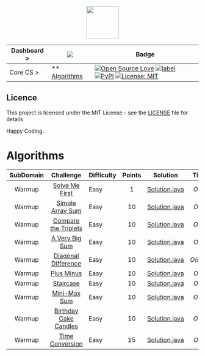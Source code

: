 
<p align="center">
<img height=85 src="https://github.com/Jignesh-81726/HackerRank--Solutions--Tutorials/blob/master/Images/HackerRank-Logo.png"><br>
</p>


| Dashboard >|<img src="https://github.com/Jignesh-81726/HackerRank--Solutions--CORE-CS/blob/master/Images/Algorithms.png"> | Badge |
|------------|-----------------------------------------|----------------------------------------------------------------------------|
| Core CS >| ** [Algorithms](#Algorithms)  | [![Open Source Love](https://badges.frapsoft.com/os/v2/open-source.svg?v=103)](https://github.com/ellerbrock/open-source-badges/) [![label](https://img.shields.io/github/issues-raw/badges/shields/website.svg)]() [![PyPI](https://img.shields.io/pypi/status/Django.svg)]()  [![License: MIT](https://img.shields.io/badge/License-MIT-yellow.svg)](https://opensource.org/licenses/MIT)|



## Licence

This project is licensed under the MIT License - see the [LICENSE](../master/LICENSE) file for details<br />

Happy Coding..

# Algorithms

| SubDomain |                                                          Challenge                                                         | Difficulty | Points |                                                                                          Solution                                                                                         |  Time           | Space           |
|:---:|:--------------------------------------------------------------------------------------------------------------------------:|:--------------|:------:|:-----------------------------------------------------------------------------------------------------------------------------------------------------------------------------------------:|:--------------------------:|:-----------------------------:|
|  Warmup  | [Solve Me First](https://www.hackerrank.com/challenges/solve-me-first)                                       | Easy |   1   | [Solution.java](https://github.com/Jignesh-81726/HackerRank--Solutions--CORE-CS/blob/master/Algorithms/Warmup/Solve%20Me%20First/Solution.java)                | _O(1)_ | _O(1)_|
|  Warmup  | [Simple Array Sum](https://www.hackerrank.com/challenges/simple-array-sum)                                       | Easy |   10   | [Solution.java](https://github.com/Jignesh-81726/HackerRank--Solutions--CORE-CS/blob/master/Algorithms/Warmup/Simple%20Array%20Sum/Solution.java)                | _O(n)_ | _O(1)_ |
|  Warmup  | [Compare the Triplets](https://www.hackerrank.com/challenges/compare-the-triplets)                                       | Easy |   10   | [Solution.java](https://github.com/Jignesh-81726/HackerRank--Solutions--CORE-CS/blob/master/Algorithms/Warmup/Compare%20the%20Triplets/Solution.java)                | _O(1)_ | _O(1)_ |
|  Warmup  | [A Very Big Sum](https://www.hackerrank.com/challenges/a-very-big-sum)                                       | Easy |   10   | [Solution.java](https://github.com/Jignesh-81726/HackerRank--Solutions--CORE-CS/blob/master/Algorithms/Warmup/A%20Very%20Big%20Sum/Solution.java)                | _O(n)_ | _O(1)_ |
|  Warmup  | [Diagonal Difference](https://www.hackerrank.com/challenges/diagonal-difference)                                       | Easy |   10   | [Solution.java](https://github.com/Jignesh-81726/HackerRank--Solutions--CORE-CS/blob/master/Algorithms/Warmup/Diagonal%20Difference/Solution.java)                | _O(n^2)_ | _O(1)_ |
|  Warmup  | [Plus Minus](https://www.hackerrank.com/challenges/plus-minus)                                       | Easy |   10   | [Solution.java](https://github.com/Jignesh-81726/HackerRank--Solutions--CORE-CS/blob/master/Algorithms/Warmup/Plus%20Minus/Solution.java)                | _O(n)_ | _O(1)_ |
|  Warmup  | [Staircase](https://www.hackerrank.com/challenges/staircase)                                       | Easy |   10   | [Solution.java](https://github.com/Jignesh-81726/HackerRank--Solutions--CORE-CS/blob/master/Algorithms/Warmup/Staircase/Solution.java)                | _O(n)_ | _O(n)_ |
|  Warmup  | [Mini-Max Sum](https://www.hackerrank.com/challenges/mini-max-sum)                                       | Easy |   10   | [Solution.java](https://github.com/Jignesh-81726/HackerRank--Solutions--CORE-CS/blob/master/Algorithms/Warmup/Mini-Max%20Sum/Solution.java)                | _O(1)_ | _O(1)_ |
|  Warmup  | [Birthday Cake Candles](https://www.hackerrank.com/challenges/birthday-cake-candles)                                       | Easy |   10   | [Solution.java](https://github.com/Jignesh-81726/HackerRank--Solutions--CORE-CS/blob/master/Algorithms/Warmup/Birthday%20Cake%20Candles/Solution.java)   | _O(1)_ | _O(1)_ |
|  Warmup  | [Time Conversion](https://www.hackerrank.com/challenges/time-conversion)                                       | Easy |   15   | [Solution.java](https://github.com/Jignesh-81726/HackerRank--Solutions--CORE-CS/blob/master/Algorithms/Warmup/Time%20Conversion/Solution.java)  | _O(n)_ | _O(1)_ |





